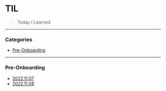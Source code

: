 # TIL
> Today I Learned

---

### Categories

* [Pre-Onboarding](#Pre-Onboarding)

---

### Pre-Onboarding

- [2022.11.07](Pre-Onboarding/2022.11.07.md)
- [2022.11.08](Pre-Onboarding/2022.11.08.md)
